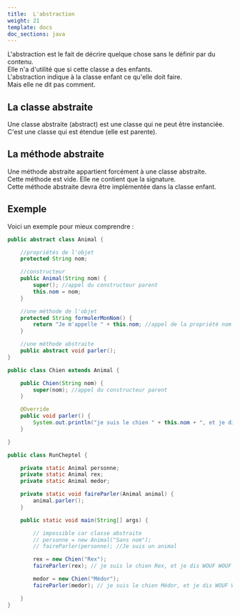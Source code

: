 ```yaml
---
title:  L'abstraction
weight: 21
template: docs
doc_sections: java
---
```


L'abstraction est le fait de décrire quelque chose sans le définir par du contenu.  
Elle n'a d'utilité que si cette classe a des enfants.  
L'abstraction indique à la classe enfant ce qu'elle doit faire.  
Mais elle ne dit pas comment.  

## La classe abstraite

Une classe abstraite (abstract) est une classe qui ne peut être instanciée.  
C'est une classe qui est étendue (elle est parente).  

## La méthode abstraite

Une méthode abstraite appartient forcément à une classe abstraite.  
Cette méthode est vide. Elle ne contient que la signature.  
Cette  méthode abstraite devra être implémentée dans la classe enfant.

## Exemple

Voici un exemple pour mieux comprendre :

``` java
public abstract class Animal {

    //propriétés de l'objet
    protected String nom;

    //constructeur
    public Animal(String nom) {
        super(); //appel du constructeur parent
        this.nom = nom;
    }

    //une méthode de l'objet
    protected String formulerMonNom() {
        return "Je m'appelle " + this.nom; //appel de la propriété nom
    }

    //une méthode abstraite
    public abstract void parler();
}
```

``` Java
public class Chien extends Animal {

    public Chien(String nom) {
        super(nom); //appel du constructeur parent
    }

    @Override
    public void parler() {
        System.out.println("je suis le chien " + this.nom + ", et je dis WOUF WOUF");
    }

}
```

``` Java
public class RunCheptel {

    private static Animal personne;
    private static Animal rex;
    private static Animal medor;

    private static void faireParler(Animal animal) {
        animal.parler();
    }

    public static void main(String[] args) {

        // impossible car classe abstraite
        // personne = new Animal("Sans nom");
        // faireParler(personne); //Je suis un animal

        rex = new Chien("Rex");
        faireParler(rex); // je suis le chien Rex, et je dis WOUF WOUF

        medor = new Chien("Médor");
        faireParler(medor); // je suis le chien Médor, et je dis WOUF WOUF

    }
}
```

